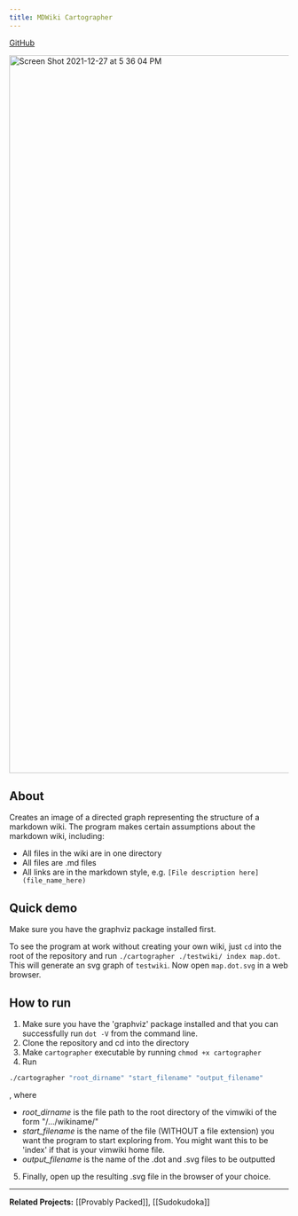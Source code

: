 ```yaml
---
title: MDWiki Cartographer
---
```


[GitHub](https://github.com/HaydenLeBaron/mdwiki-cartographer)

<img width="1295" alt="Screen Shot 2021-12-27 at 5 36 04 PM" src="https://user-images.githubusercontent.com/43355097/147515772-74754c2f-1dab-409c-a4fd-f8b30064182e.png">


## About

Creates an image of a directed graph representing the structure of a markdown wiki. The program makes certain assumptions about the markdown wiki, including:

* All files in the wiki are in one directory
* All files are .md files
* All links are in the markdown style, e.g. `[File description here](file_name_here)`

## Quick demo

Make sure you have the graphviz package installed first.

To see the program at work without creating your own wiki, just `cd` into the root of the repository and run `./cartographer ./testwiki/ index map.dot`. This will generate an svg graph of `testwiki`. Now open `map.dot.svg` in a web browser.


## How to run

1. Make sure you have the 'graphviz' package installed and that you can successfully run `dot -V` from the command line.
2. Clone the repository and cd into the directory
3. Make `cartographer` executable by running `chmod +x cartographer`
4. Run

```sh
./cartographer "root_dirname" "start_filename" "output_filename"
```
, where

* *root_dirname* is the file path to the root directory of the vimwiki of the form "/.../wikiname/"
* *start_filename* is the name of the file (WITHOUT a file extension) you want the program to start exploring from. You might want this to be 'index' if that is your vimwiki home file.
* *output_filename* is the name of the .dot and .svg files to be outputted

5. Finally, open up the resulting .svg file in the browser of your choice.





---

**Related Projects:** [[Provably Packed]], [[Sudokudoka]]

<!-- **Topics:** [[Data Visualization]], [[Graph Theory]], [[Knowledge Management]], [[Python]] -->